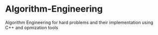 # Algorithm-Engineering
Algorithm Engineering for hard problems and their implementation using C++ and opmization tools
